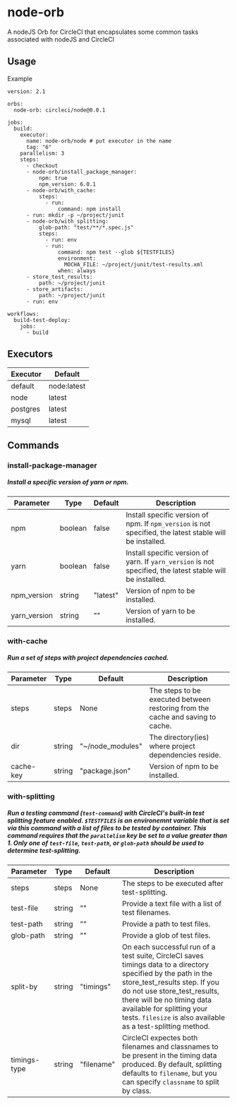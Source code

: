# node-orb
A nodeJS Orb for CircleCI that encapsulates some common tasks associated with nodeJS and CircleCI

## Usage
Example
```
version: 2.1

orbs:
  node-orb: circleci/node@0.0.1

jobs:
  build:
    executor:
      name: node-orb/node # put executor in the name
      tag: "6"
    parallelism: 3
    steps:
      - checkout
      - node-orb/install_package_manager:
          npm: true
          npm_version: 6.0.1
      - node-orb/with_cache:
          steps:
            - run: 
                command: npm install
      - run: mkdir -p ~/project/junit
      - node-orb/with_splitting:
          glob-path: "test/**/*.spec.js"
          steps:
            - run: env
            - run: 
                command: npm test --glob ${TESTFILES}
                environment:
                  MOCHA_FILE: ~/project/junit/test-results.xml
                when: always
      - store_test_results:
          path: ~/project/junit
      - store_artifacts:
          path: ~/project/junit
      - run: env

workflows:
  build-test-deploy:
    jobs:
      - build
```

## Executors
| Executor | Default |
| --- | --- |
| default | node:latest |
| node | latest |
| postgres | latest |
| mysql | latest |

## Commands
### install-package-manager
##### Install a specific version of yarn or npm.

| Parameter | Type | Default | Description |
| --- | --- | --- | --- |
| npm | boolean | false | Install specific version of npm. If `npm_version` is not specified, the latest stable will be installed. |
| yarn | boolean | false | Install specific version of yarn. If `yarn_version` is not specified, the latest stable will be installed. |
| npm_version | string | "latest" | Version of npm to be installed. |
| yarn_version | string | "" | Version of yarn to be installed.  |


### with-cache
##### Run a set of steps with project dependencies cached.

| Parameter | Type | Default | Description |
| --- | --- | --- | --- |
| steps | steps | None | The steps to be executed between restoring from the cache and saving to cache. |
| dir | string | "~/node_modules" | The directory(ies) where project dependencies reside. |
| cache-key | string | "package.json" | Version of npm to be installed. |


### with-splitting
##### Run a testing command (`test-command`) with CircleCI's built-in test splitting feature enabled. `$TESTFILES` is an environemnt variable that is set via this command with a list of files to be tested by container. This command requires that the `parallelism` key be set to a value greater than 1. Only one of `test-file`, `test-path`, or `glob-path` should be used to determine test-splitting.

| Parameter | Type | Default | Description |
| --- | --- | --- | --- |
| steps | steps | None | The steps to be executed after test-splitting. |
| test-file | string | "" | Provide a text file with a list of test filenames. |
| test-path | string | "" | Provide a path to test files. |
| glob-path | string | "" | Provide a glob of test files.  |
| split-by | string | "timings" | On each successful run of a test suite, CircleCI saves timings data to a directory specified by the path in the store_test_results step. If you do not use store_test_results, there will be no timing data available for splitting your tests. `filesize` is also available as a test-splitting method. |
| timings-type | string | "filename" | CircleCI expectes both filenames and classnames to be present in the timing data produced. By default, splitting defaults to `filename`, but you can specify `classname` to split by class. |
